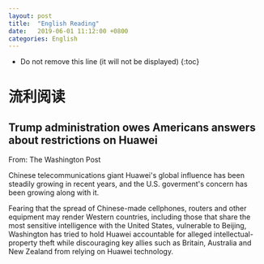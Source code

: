```yaml
---
layout: post
title:  "English Reading"
date:   2019-06-01 11:12:00 +0800
categories: English
---
```


* Do not remove this line (it will not be displayed)
{:toc}


# 流利阅读

## Trump administration owes Americans answers about restrictions on Huawei

From: The Washington Post

Chinese telecommunications giant Huawei's global influence has been steadily growing in recent years, and the U.S. goverment's concern has been growing along with it.

Fearing that the spread of Chinese-made cellphones, routers and other equipment may render Western countries, including those that share the most sensitive intelligence with the United States, vulnerable to Beijing, Washington has tried to hold Huawei accountable for alleged intellectual-property theft while discouraging key allies such as Britain, Australia and New Zealand from relying on Huawei technology.








  

	
	